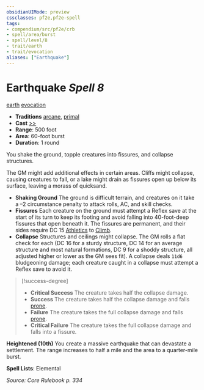 ```yaml
---
obsidianUIMode: preview
cssclasses: pf2e,pf2e-spell
tags:
- compendium/src/pf2e/crb
- spell/area/burst
- spell/level/8
- trait/earth
- trait/evocation
aliases: ["Earthquake"]
---
```

# Earthquake *Spell 8*   
[earth](rules/traits/earth.md "Earth Energy & Element Trait")  [evocation](rules/traits/evocation.md "Evocation School Trait")  

- **Traditions** [arcane](rules/traits/arcane.md "Arcane Tradition Trait"), [primal](rules/traits/primal.md "Primal Tradition Trait")
- **Cast** [>>](rules/core-rulebook/chapter-9-playing-the-game.md#Actions "Two-Action") 
- **Range**: 500 foot
- **Area**: 60-foot burst
- **Duration**: 1 round

You shake the ground, topple creatures into fissures, and collapse structures.

The GM might add additional effects in certain areas. Cliffs might collapse, causing creatures to fall, or a lake might drain as fissures open up below its surface, leaving a morass of quicksand.

- **Shaking Ground** The ground is difficult terrain, and creatures on it take a –2 circumstance penalty to attack rolls, AC, and skill checks.
- **Fissures** Each creature on the ground must attempt a Reflex save at the start of its turn to keep its footing and avoid falling into 40-foot-deep fissures that open beneath it. The fissures are permanent, and their sides require DC 15 [Athletics](compendium/skills.md#Athletics) to [Climb](rules/actions/climb.md).
- **Collapse** Structures and ceilings might collapse. The GM rolls a flat check for each (DC 16 for a sturdy structure, DC 14 for an average structure and most natural formations, DC 9 for a shoddy structure, all adjusted higher or lower as the GM sees fit). A collapse deals `11d6` bludgeoning damage; each creature caught in a collapse must attempt a Reflex save to avoid it.

> [!success-degree] 
> - **Critical Success** The creature takes half the collapse damage.
> - **Success** The creature takes half the collapse damage and falls [prone](rules/conditions.md#Prone).
> - **Failure** The creature takes the full collapse damage and falls [prone](rules/conditions.md#Prone).
> - **Critical Failure** The creature takes the full collapse damage and falls into a fissure.

**Heightened (10th)** You create a massive earthquake that can devastate a settlement. The range increases to half a mile and the area to a quarter-mile burst.

**Spell Lists**: Elemental

*Source: Core Rulebook p. 334*